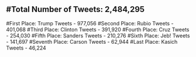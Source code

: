 #Total Number of Tweets: 2,484,295 
---
#First Place: Trump Tweets - 977,056
#Second Place: Rubio Tweets - 401,068
#Third Place: Clinton Tweets - 391,920
#Fourth Place: Cruz Tweets - 254,030
#Fifth Place: Sanders Tweets - 210,276
#Sixth Place: Jeb! Tweets - 141,697
#Seventh Place: Carson Tweets - 62,944
#Last Place: Kasich Tweets - 46,224
